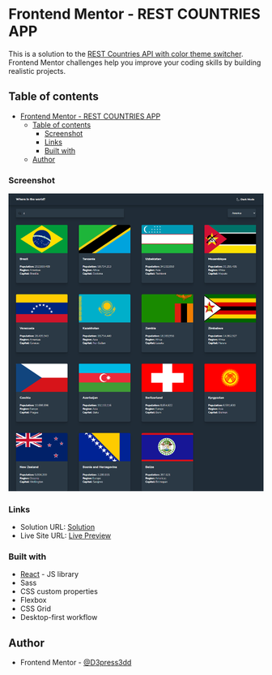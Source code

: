 # Frontend Mentor - REST COUNTRIES APP

This is a solution to the [REST Countries API with color theme switcher](https://www.frontendmentor.io/challenges/rest-countries-api-with-color-theme-switcher-5cacc469fec04111f7b848ca). Frontend Mentor challenges help you improve your coding skills by building realistic projects.

## Table of contents

- [Frontend Mentor - REST COUNTRIES APP](#frontend-mentor---rest-countries-app)
  - [Table of contents](#table-of-contents)
    - [Screenshot](#screenshot)
    - [Links](#links)
    - [Built with](#built-with)
  - [Author](#author)

### Screenshot

![](./src/screenshot.png)

### Links

- Solution URL: [Solution](https://www.frontendmentor.io/solutions/advice-generator-with-react-completely-responsive-wd5Mow7tp)
- Live Site URL: [Live Preview](https://rest-countries-app-ar.netlify.app/#/)

### Built with

- [React](https://reactjs.org/) - JS library
- Sass
- CSS custom properties
- Flexbox
- CSS Grid
- Desktop-first workflow

## Author

- Frontend Mentor - [@D3press3dd](https://www.frontendmentor.io/profile/D3press3dd)
